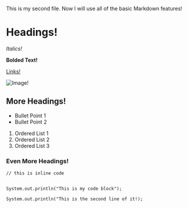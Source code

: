 This is my second file.
Now I will use all of the basic Markdown features!

# Headings!

_Italics!_

**Bolded Text!**

[Links!](https://en.wikipedia.org/wiki/Trollface)

![Image!](https://i.imgur.com/Myvtk0G.jpg)

## More Headings!

* Bullet Point 1
* Bullet Point 2

1. Ordered List 1
2. Ordered List 2
3. Ordered List 3

### Even More Headings!

`// this is inline code`

```

System.out.println("This is my code block");

System.out.println("This is the second line of it!);

```

